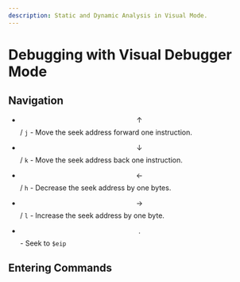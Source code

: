 ```yaml
---
description: Static and Dynamic Analysis in Visual Mode.
---
```


# Debugging with Visual Debugger Mode

## Navigation

* $$\uparrow$$ / `j` - Move the seek address forward one instruction.
* $$\downarrow$$ / `k` - Move the seek address back one instruction.
* $$\leftarrow$$ / `h` - Decrease the seek address by one bytes.
* $$\rightarrow$$ / `l` - Increase the seek address by one byte.

* $$.$$ - Seek to `$eip`

## Entering Commands